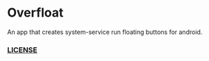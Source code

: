 # Overfloat
An app that creates system-service run floating buttons for android.

### <a href="https://github.com/cyource/Overfloat/blob/master/LICENSE">LICENSE</a>
